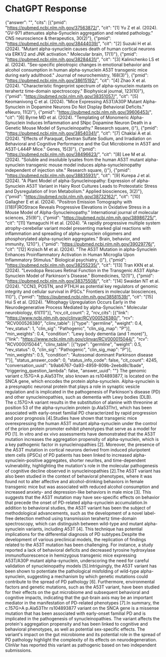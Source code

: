 # ChatGPT Response

{"answer": "", "cits": [{"pmid": "https://pubmed.ncbi.nlm.nih.gov/37563872/", "cit": "[1] Yu Z et al. (2024). \"GV-971 attenuates alpha-Synuclein aggregation and related pathology.\" CNS neuroscience & therapeutics, 30(2)"}, {"pmid": "https://pubmed.ncbi.nlm.nih.gov/38444039/", "cit": "[2] Suzuki H et al. (2024). \"Mutant alpha-synuclein causes death of human cortical neurons via ERK1/2 and JNK activation.\" Molecular brain, 17(1)"}, {"pmid": "https://pubmed.ncbi.nlm.nih.gov/38284431/", "cit": "[3] Kalinichenko LS et al. (2024). \"Sex-specific pleiotropic changes in emotional behavior and alcohol consumption in human alpha-synuclein A53T transgenic mice during early adulthood.\" Journal of neurochemistry, 168(3)"}, {"pmid": "https://pubmed.ncbi.nlm.nih.gov/38615192/", "cit": "[4] Zhao X et al. (2024). \"Characteristic fingerprint spectrum of alpha-synuclein mutants on terahertz time-domain spectroscopy.\" Biophysical journal, 123(10)"}, {"pmid": "https://pubmed.ncbi.nlm.nih.gov/38351057/", "cit": "[5] Keomanivong C et al. (2024). \"Mice Expressing A53T/A30P Mutant Alpha-Synuclein in Dopamine Neurons Do Not Display Behavioral Deficits.\" eNeuro, 11(2)"}, {"pmid": "https://pubmed.ncbi.nlm.nih.gov/39606453/", "cit": "[6] Byrne MD et al. (2024). \"Templating of Monomeric Alpha-Synuclein Induces Inflammation and SNpc Dopamine Neuron Death in a Genetic Mouse Model of Synucleinopathy.\" Research square, ()"}, {"pmid": "https://pubmed.ncbi.nlm.nih.gov/38540341/", "cit": "[7] Chaklai A et al. (2024). \"Effects of Paraquat, Dextran Sulfate Sodium, and Irradiation on Behavioral and Cognitive Performance and the Gut Microbiome in A53T and A53T-L444P Mice.\" Genes, 15(3)"}, {"pmid": "https://pubmed.ncbi.nlm.nih.gov/38496623/", "cit": "[8] Lee M et al. (2024). \"Soluble and insoluble lysates from the human A53T mutant alpha-synuclein transgenic mouse model induces alpha-synucleinopathy independent of injection site.\" Research square, ()"}, {"pmid": "https://pubmed.ncbi.nlm.nih.gov/38835931/", "cit": "[9] Kurepa J et al. (2024). \"A Plant Model of alpha-Synucleinopathy: Expression of alpha-Synuclein A53T Variant in Hairy Root Cultures Leads to Proteostatic Stress and Dysregulation of Iron Metabolism.\" Applied biosciences, 3(2)"}, {"pmid": "https://pubmed.ncbi.nlm.nih.gov/38732162/", "cit": "[10] Gallagher E et al. (2024). \"Positron Emission Tomography with [(18)F]ROStrace Reveals Progressive Elevations in Oxidative Stress in a Mouse Model of Alpha-Synucleinopathy.\" International journal of molecular sciences, 25(9)"}, {"pmid": "https://pubmed.ncbi.nlm.nih.gov/38986725/", "cit": "[11] Yamaguchi H et al. (2024). \"A rapidly progressive multiple system atrophy-cerebellar variant model presenting marked glial reactions with inflammation and spreading of alpha-synuclein oligomers and phosphorylated alpha-synuclein aggregates.\" Brain, behavior, and immunity, 121()"}, {"pmid": "https://pubmed.ncbi.nlm.nih.gov/39029776/", "cit": "[12] Krzisch M et al. (2024). \"The A53T Mutation in alpha-Synuclein Enhances Proinflammatory Activation in Human Microglia Upon Inflammatory Stimulus.\" Biological psychiatry, ()"}, {"pmid": "https://pubmed.ncbi.nlm.nih.gov/38255235/", "cit": "[13] Tran KKN et al. (2024). \"Levodopa Rescues Retinal Function in the Transgenic A53T Alpha-Synuclein Model of Parkinson's Disease.\" Biomedicines, 12(1)"}, {"pmid": "https://pubmed.ncbi.nlm.nih.gov/38375508/", "cit": "[14] Swaidan NT et al. (2024). \"CCN3, POSTN, and PTHLH as potential key regulators of genomic integrity and cellular survival in iPSCs.\" Frontiers in molecular biosciences, 11()"}, {"pmid": "https://pubmed.ncbi.nlm.nih.gov/38581539/", "cit": "[15] Hui S et al. (2024). \"Mitophagy Upregulation Occurs Early in the Neurodegenerative Process Mediated by alpha-Synuclein.\" Molecular neurobiology, 61(11)"}], "rcv_cit_count": 2, "rcv_cits": [{"link": "https://www.ncbi.nlm.nih.gov/clinvar/RCV000526380/", "rcv": "RCV000526380", "clinv_table": [{"type": "germline", "weight": 0.4, "rev_status": 1, "clin_sig": "Pathogenic", "clin_sig_map": "P"}], "min_weights": 0.4, "condition": "Lewy body dementia (and 1 more)"}, {"link": "https://www.ncbi.nlm.nih.gov/clinvar/RCV000015044/", "rcv": "RCV000015044", "clinv_table": [{"type": "germline", "weight": 0.5, "rev_status": 0, "clin_sig": "Pathogenic", "clin_sig_map": "P"}], "min_weights": 0.5, "condition": "Autosomal dominant Parkinson disease 1"}], "status_answer_code": 0, "status_info_code": false, "cit_count": 4245, "conversation_uuid": "b9ab6767-0a93-4959-809b-2eebd8c1bade", "triggering_question_lambda": false, "answer_uuid": ""}
The genomic variant c.157G>A p.Ala53Thr, also known as rs104893877, is located on the SNCA gene, which encodes the protein alpha-synuclein. Alpha-synuclein is a presynaptic neuronal protein that plays a role in synaptic vesicle regulation and is implicated in the pathogenesis of Parkinson's disease (PD) and other synucleinopathies, such as dementia with Lewy bodies (DLB). The c.157G>A variant results in the substitution of alanine with threonine at position 53 of the alpha-synuclein protein (p.Ala53Thr), which has been associated with early-onset familial PD characterized by rapid progression and poor prognosis [4].Studies have shown that transgenic mice overexpressing the human A53T mutant alpha-synuclein under the control of the prion protein promoter exhibit phenotypes that serve as a model for PD [1]. In vitro and ex vivo assessments have demonstrated that the A53T mutation increases the aggregation propensity of alpha-synuclein, which is a key pathogenic factor in synucleinopathies [2]. Moreover, the presence of the A53T mutation in cortical neurons derived from induced pluripotent stem cells (iPSCs) of PD patients has been linked to increased alpha-synuclein-positive aggregates, shorter neurites, and time-dependent vulnerability, highlighting the mutation's role in the molecular pathogenesis of cognitive decline observed in synucleinopathies [2].The A53T variant has also been studied in the context of behavioral phenotypes, where it was found not to alter affective and alcohol-drinking behaviors in female transgenic mice but was associated with reduced alcohol consumption and increased anxiety- and depression-like behaviors in male mice [3]. This suggests that the A53T mutation may have sex-specific effects on behavior that precede the onset of PD-related alpha-synuclein accumulation.In addition to behavioral studies, the A53T variant has been the subject of methodological advancements, such as the development of a novel label-free detection method using transmission terahertz time-domain spectroscopy, which can distinguish between wild-type and mutant alpha-synuclein variants, including A53T [4]. This technique has potential implications for the differential diagnosis of PD subtypes.Despite the development of various preclinical models, the replication of findings related to the A53T mutation has been challenging. For instance, a study reported a lack of behavioral deficits and decreased tyrosine hydroxylase immunofluorescence in hemizygous transgenic mice expressing A53T/A30P mutant alpha-synuclein, underscoring the need for careful validation of synucleinopathy models [5].Intriguingly, the A53T variant has been shown to potentiate the pathological misfolding of wild-type alpha-synuclein, suggesting a mechanism by which genetic mutations could contribute to the spread of PD pathology [6]. Furthermore, environmental factors and genetic mutations, such as the A53T variant, have been studied for their effects on the gut microbiome and subsequent behavioral and cognitive impacts, indicating that the gut-brain axis may be an important mediator in the manifestation of PD-related phenotypes [7].In summary, the c.157G>A p.Ala53Thr rs104893877 variant on the SNCA gene is a missense mutation that has been associated with early-onset familial PD and is implicated in the pathogenesis of synucleinopathies. The variant affects the protein's aggregation propensity and has been linked to cognitive and behavioral phenotypes, as well as potential sex-specific effects. The variant's impact on the gut microbiome and its potential role in the spread of PD pathology highlight the complexity of its effects on neurodegeneration. ClinVar has reported this variant as pathogenic based on two independent submissions.